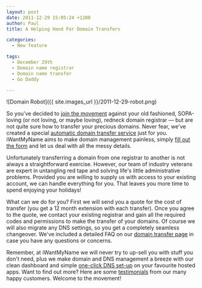 ```yaml
---
layout: post
date: 2011-12-29 15:05:24 +1200
author: Paul
title: A Helping Hand For Domain Transfers

categories:
  - New feature

tags:
  - December 29th
  - Domain name registrar
  - Domain name transfer
  - Go Daddy

---
```


![Domain Robot]({{ site.images_url }}/2011-12-29-robot.png)

So you've decided to [join the movement](https://iwantmyname.com/blog/2011/12/make-a-move-for-good.html) against your old fashioned, SOPA-loving (or not loving, or maybe loving), redneck domain registrar &mdash; but are not quite sure how to transfer your precious domains. Never fear, we've created a special [automatic domain transfer service](https://iwantmyname.com/transferservice) just for you. iWantMyName aims to make domain management painless, simply [fill out the form](https://iwantmyname.com/transferservice) and let us deal with all the messy details.

Unfortunately transferring a domain from one registrar to another is not always a straightforward exercise. However, our team of industry veterans are expert in untangling red tape and solving life's little administrative problems. Provided you are willing to supply us with access to your existing account, we can handle everything for you. That leaves you more time to spend enjoying your holidays!

What can we do for you? First we will send you a quote for the cost of transfer (you get a 12 month extension with each transfer). Once you agree to the quote, we contact your existing registrar and gain all the required codes and permissions to make the transfer of your domains. Of course we will also migrate any DNS settings, so you get a completely seamless changeover. We've included a detailed FAQ on our [domain transfer page](https://iwantmyname.com/transferservice) in case you have any questions or concerns.

Remember, at iWantMyName we will never try to up-sell you with stuff you don't need, plus we make domain and DNS management a breeze with our clean dashboard and simple [one-click DNS set-up](https://iwantmyname.com/services) on your favourite hosted apps. Want to find out more? Here are some [testimonials](https://iwantmyname.com/about) from our many happy customers. Welcome to the movement!

